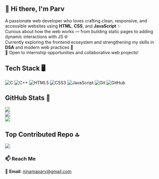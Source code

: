 ## 👋 Hi there, I'm Parv

A passionate web developer who loves crafting clean, responsive, and accessible websites using **HTML**, **CSS**, and **JavaScript** ✨  
Curious about how the web works — from building static pages to adding dynamic interactions with JS 🌐  
Currently exploring the frontend ecosystem and strengthening my skills in **DSA** and modern web practices 🚀  
📌 Open to internship opportunities and collaborative web projects!

## Tech Stack 🖥️
![C](https://img.shields.io/badge/c-%2300599C.svg?style=flat&logo=c&logoColor=white) ![C++](https://img.shields.io/badge/c++-%2300599C.svg?style=flat&logo=c%2B%2B&logoColor=white) ![HTML5](https://img.shields.io/badge/html5-%23E34F26.svg?style=flat&logo=html5&logoColor=white) ![CSS3](https://img.shields.io/badge/css3-%231572B6.svg?style=flat&logo=css3&logoColor=white) ![JavaScript](https://img.shields.io/badge/javascript-%23323330.svg?style=flat&logo=javascript&logoColor=%23F7DF1E) ![Git](https://img.shields.io/badge/git-%23F05033.svg?style=flat&logo=git&logoColor=white) ![GitHub](https://img.shields.io/badge/github-%23121011.svg?style=flat&logo=github&logoColor=white)
## GitHub Stats 🌱
![](https://github-readme-stats.vercel.app/api?username=parvninama&theme=radical&hide_border=false&include_all_commits=false&count_private=false)<br/>
![](https://nirzak-streak-stats.vercel.app/?user=parvninama&theme=radical&hide_border=false)<br/>
![](https://github-readme-stats.vercel.app/api/top-langs/?username=parvninama&theme=radical&hide_border=false&include_all_commits=false&count_private=false&layout=compact)

## Top Contributed Repo 🔝
![](https://github-contributor-stats.vercel.app/api?username=parvninama&limit=5&theme=dark&combine_all_yearly_contributions=true)



### 📫 Reach Me

📧 **Email**: [ninamaparv@gmail.com](mailto:ninamaparv@gmail.com)
